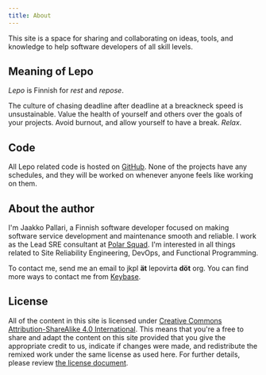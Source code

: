 ```yaml
---
title: About
---
```


This site is a space for sharing and collaborating on ideas, tools, and knowledge to help software developers of all skill levels.

<!--more-->

## Meaning of Lepo

*Lepo* is Finnish for *rest* and *repose*.

The culture of chasing deadline after deadline at a breackneck speed is unsustainable.
Value the health of yourself and others over the goals of your projects.
Avoid burnout, and allow yourself to have a break.
*Relax*.

## Code

All Lepo related code is hosted on [GitHub](https://github.com/Lepovirta).
None of the projects have any schedules,
and they will be worked on whenever anyone feels like working on them.

## About the author

I'm Jaakko Pallari, a Finnish software developer focused on making software service development and maintenance smooth and reliable.
I work as the Lead SRE consultant at [Polar Squad](https://www.polarsquad.com/).
I'm interested in all things related to Site Reliability Engineering, DevOps, and Functional Programming.

To contact me, send me an email to jkpl **ät** lepovirta **döt** org.
You can find more ways to contact me from [Keybase](https://keybase.io/jkpl).

## License

All of the content in this site is licensed under
[Creative Commons Attribution-ShareAlike 4.0 International](https://creativecommons.org/licenses/by-sa/4.0/).
This means that you're a free to share and adapt the content on this site
provided that you give the appropriate credit to us, indicate if changes were made,
and redistribute the remixed work under the same license as used here.
For further details, please review [the license document](https://creativecommons.org/licenses/by-sa/4.0/legalcode).
